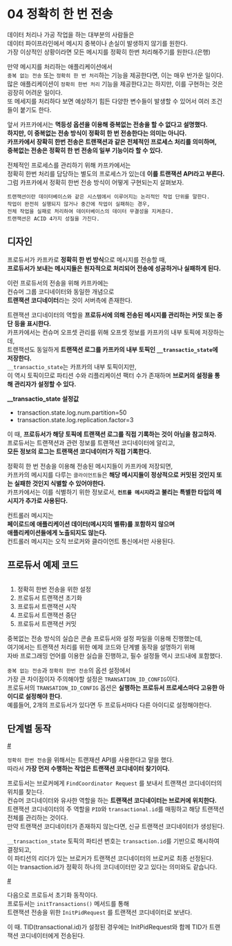 # 04 정확히 한 번 전송 
       
데이터 처리나 가공 작업을 하는 대부분의 사람들은          
데이터 파이프라인에서 메시지 중복이나 손실이 발생하지 않기를 원한다.        
가장 이상적인 상황이라면 모든 메시지를 정확히 한번 처리해주기를 원한다.(은행)   
 
만약 메시지를 처리하는 애플리케이션에서     
`중복 없는 전송` 또는 `정확히 한 번 처리`하는 기능을 제공한다면, 이는 매우 반가운 일이다.     
많은 애플리케이션이 `정확히 한번 처리` 기능을 제공한다고는 하지만, 이를 구현하는 것은 굉장히 어려운 일이다.       
또 메세지를 처리하다 보면 예상하기 힘든 다양한 변수들이 발생할 수 있어서 여러 조건들이 붙기도 한다.    
 
앞서 카프카에서는 **멱등성 옵션을 이용해 중복없는 전송을 할 수 없다고 설명했다.**          
**하지만, 이 중복없는 전송 방식이 정확히 한 번 전송한다는 의미는 아니다.**         
**카프카에서 장확히 한번 전송은 트랜잭션과 같은 전체적인 프로세스 처리를 의미하며,**       
**중복없는 전송은 정확히 한 번 전송의 일부 기능이라 할 수 있다.**  
   
전체적인 프로세스를 관리하기 위해 카프카에서는      
정확히 한번 처리를 담당하는 별도의 프로세스가 있는데 **이를 트랜잭션 API라고 부른다.**       
그럼 카프카에서 정확히 한번 전송 방식이 어떻게 구현되는지 살펴보자.    

```
트랜잭션이란 데이터베이스와 같은 시스템에서 이루어지는 논리적인 작업 단위를 말한다.       
작업이 완전히 실행되지 않거나 중간에 작업이 실패하는 경우,    
전체 작업을 실패로 처리하여 데이터베이스의 데이터 무결성을 지켜준다.        
트랜잭션은 ACID 4가지 성질을 가진다.    
```  

## 디자인   
   
프로듀서가 카프카로 **정확히 한 번 방식**으로 메시지를 전송할 때,        
**프로듀서가 보내는 메시지들은 원자적으로 처리되어 전송에 성공하거나 실패하게 된다.**   

이런 프로듀서의 전송을 위해 카프카에는     
컨슈머 그룹 코디네이터와 동일한 개념으로        
**트랜잭션 코디네이터**라는 것이 서버측에 존재한다.     

트랜잭션 코디네이터의 역할을 **프로듀서에 의해 전송된 메시지를 관리하는 커밋 또는 중단 등을 표시한다.**    
카프카에서는 컨슈머 오프셋 관리를 위해 오프셋 정보를 카프카의 내부 토픽에 저장하는데,     
트랜잭션도 동일하게 **트랜잭션 로그를 카프카의 내부 토픽인 `__transactio_state`에 저장한다.**        
`__transactio_state`는 카프카의 내부 토픽이지만,    
이 역시 토픽이므로 파티션 수와 리플리케이션 팩터 수가 존재하며 **브로커의 설정을 통해 관리자가 설정할 수 있다.**       

**__transactio_state 설정값**   
  
* transaction.state.log.num.partition=50
* transaction.state.log.replication.factor=3

이 때, **프로듀서가 해당 토픽에 트랜잭션 로그를 직접 기록하는 것이 아님을 참고하자.**   
프로듀서는 트랜잭션과 관련 정보를 트랜잭션 코디네이터에 알리고,     
**모든 정보의 로그는 트랜잭션 코디네이터가 직접 기록한다.**      
    
정확히 한 번 전송을 이용해 전송된 메시지들이 카프카에 저장되면,     
카프카의 메시지를 다루는 `클라이언트들`은 **해당 메시지들이 정상적으로 커밋된 것인지 또는 실패한 것인지 식별할 수 있어야한다.**      
카프카에서는 이를 식별하기 위한 정보로서, **`컨트롤 메시지`라고 불리는 특별한 타입의 메시지가 추가로 사용된다.**     
 
컨트롤러 메시지는   
**페이로드에 애플리케이션 데이터(메시지의 벨류)를 포함하지 않으며**    
**애플리케이션들에게 노출되지도 않는다.**          
컨트롤러 메시지는 오직 브로커와 클라이언트 통신에서만 사용된다.     

## 프로듀서 예제 코드  

```java
```

1. 정확히 한번 전송을 위한 설정 
2. 프로듀서 트랜잭션 초기화 
3. 프로듀서 트랜잭션 시작 
4. 프로듀서 트랜잭션 중단 
5. 프로듀서 트랜잭션 커밋 

중복없는 전송 방식의 실습은 콘솔 프로듀서와 설정 파일을 이용해 진행했는데,      
여기에서는 트랜잭션 처리를 위한 예제 코드와 단계별 동작을 설명하기 위해        
자바 프로그래밍 언어를 이용한 실습을 진행하고, 필수 설정들 역시 코드내에 포함했다.   
     
`중복 없는 전송`과 `정확히 한번 전송`의 옵션 설정에서      
가장 큰 차이점이자 주의해야할 설정은 `TRANSATION_ID_CONFIG`이다.      
프로듀서의 `TRANSATION_ID_CONFIG` 옵션은 **실행하는 프로듀서 프로세스마다 고유한 아이디로 설정해야 한다.**   
예를들어, 2개의 프로듀서가 있다면 두 프로듀서마다 다른 아이디로 설정해야한다.  

## 단계별 동작    

[#](#)  

`정확히 한번 전송`을 위해서는 트랜재션 API를 사용한다고 말을 했다.      
따라서 **가장 먼저 수행하는 작업은 트랜잭션 코디네이터 찾기이다.**         
      
프로듀서는 브로커에게 `FindCoordinator Request` 를 보내서 트랜잭션 코디네이터의 위치를 찾는다.          
컨슈머 코디네이터와 유사한 역할을 하는 **트랜잭션 코디네이터는 브로커에 위치한다.**      
트랜잭션 코디네이터의 주 역할을 `PID`와 `transactional.id`를 매핑하고 해당 트랜잭션 전체를 관리하는 것이다.      
만약 트랜잭션 코디네이터가 존재하지 않는다면, 신규 트랜잭션 코디네이터가 생성된다.    
 
`__transaction_state` 토픽의 파티션 번호는 `transaction.id`를 기반으로 해시하여 결정되고,      
이 파티션의 리더가 있는 브로커가 트랜잭션 코디네이터의 브로커로 최종 선정된다.      
이는 transaction.id가 정확히 하나의 코디네이터만 갖고 있다는 의미와도 같습니다.      

[#](#)   
  
다음으로 프로듀서 초기화 동작이다.     
프로듀서는 `initTransactions()` 메서드를 통해     
트랜잭션 전송을 위한 `InitPidRequest` 를 트랜잭션 코디네이터로 보낸다.     

이 때. TID(transactional.id)가 설정된 경우에는 InitPidRequest와 함께 TID가 트랜잭션 코디네이터에게 전송된다.    







